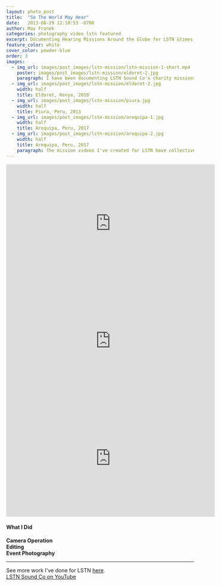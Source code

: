 ```yaml
---
layout: photo_post
title:  "So The World May Hear"
date:   2013-08-29 12:10:53 -0700
author: Max Fronek
categories: photography video lstn featured
excerpt: Documenting Hearing Missions Around the Globe for LSTN &times; Starkey Hearing Foundation
feature_color: white
cover_color: powder-blue
order: 3
images:
  - img_url: images/post_images/lstn-mission/lstn-mission-1-short.mp4
    poster: images/post_images/lstn-mission/eldoret-2.jpg
    paragraph: I have been documenting LSTN Sound Co's charity missions since their first in 2013. I've been lucky enough to travel the world with them and see how they've helped more than 30,000 people receive hearing aids through their partnership with Starkey Hearing Foundation. The impact that their cause has on people's lives drives me to do the best job I can, and I enjoy every minute of being on the ground working with them.
  - img_url: images/post_images/lstn-mission/eldoret-2.jpg
    width: half 
    title: Eldoret, Kenya, 2018
  - img_url: images/post_images/lstn-mission/piura.jpg
    width: half
    title: Piura, Peru, 2013
  - img_url: images/post_images/lstn-mission/arequipa-1.jpg
    width: half
    title: Arequipa, Peru, 2017
  - img_url: images/post_images/lstn-mission/arequipa-2.jpg
    width: half
    title: Arequipa, Peru, 2017
    paragraph: The mission videos I've created for LSTN have collectively received more than a hundred thousand views and have shared the story of LSTN across national television and the internet. A few of the videos are shown below.
---
```


<div class="videoWrapper">
<iframe width="560" height="315" src="https://www.youtube.com/embed/PLMarzeIcG8" frameborder="0" allow="accelerometer; autoplay; encrypted-media; gyroscope; picture-in-picture" allowfullscreen></iframe>
</div>

<div class="videoWrapper">
<iframe width="560" height="315" src="https://www.youtube.com/embed/WTBTkldU6M4" frameborder="0" allow="accelerometer; autoplay; encrypted-media; gyroscope; picture-in-picture" allowfullscreen></iframe>
</div>

<div class="videoWrapper">
 <iframe width="560" height="315" src="https://www.youtube.com/embed/YQRDacHWa-k" frameborder="0" allow="accelerometer; autoplay; encrypted-media; gyroscope; picture-in-picture" allowfullscreen></iframe>   
</div>


#### What I Did  

**Camera Operation**  
**Editing**   
**Event Photography**

***

See more work I've done for LSTN [here](/lstn).  
[LSTN Sound Co on YouTube](https://www.youtube.com/lstnheadphones)

